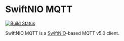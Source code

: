 # SwiftNIO MQTT

[![Build Status](https://app.bitrise.io/app/cbb2637b037350d3/status.svg?token=jqawekziLEbJYDIElyvCmw&branch=master)](https://app.bitrise.io/app/cbb2637b037350d3)

SwiftNIO MQTT is a [SwiftNIO](https://github.com/apple/swift-nio)-based MQTT v5.0 client.
